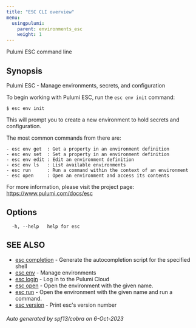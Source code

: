 ```yaml
---
title: "ESC CLI overview"
menu:
  usingpulumi:
    parent: environments_esc
    weight: 1
---
```




Pulumi ESC command line

## Synopsis

Pulumi ESC - Manage environments, secrets, and configuration

To begin working with Pulumi ESC, run the `esc env init` command:

    $ esc env init

This will prompt you to create a new environment to hold secrets and configuration.

The most common commands from there are:

    - esc env get  : Get a property in an environment definition
    - esc env set  : Set a property in an environment definition
    - esc env edit : Edit an environment definition
    - esc env ls   : List available environments
    - esc run      : Run a command within the context of an environment
    - esc open     : Open an environment and access its contents

For more information, please visit the project page: https://www.pulumi.com/docs/esc

## Options

```
  -h, --help   help for esc
```

## SEE ALSO

* [esc completion](/docs/using-pulumi/esc/esc_completion/)	 - Generate the autocompletion script for the specified shell
* [esc env](/docs/using-pulumi/esc/esc_env/)	 - Manage environments
* [esc login](/docs/using-pulumi/esc/esc_login/)	 - Log in to the Pulumi Cloud
* [esc open](/docs/using-pulumi/esc/esc_open/)	 - Open the environment with the given name.
* [esc run](/docs/using-pulumi/esc/esc_run/)	 - Open the environment with the given name and run a command.
* [esc version](/docs/using-pulumi/esc/esc_version/)	 - Print esc's version number

###### Auto generated by spf13/cobra on 6-Oct-2023

